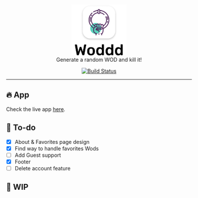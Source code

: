 <p align='center'> 
<a href="https://woddd.run/" target="_blank"><img width="150" src="./assets/logo.png"></a><br>
    Generate a random WOD and kill it!
</p>

<p align="center">
    <a href="https://app.netlify.com/sites/woddd/deploys"><img src="https://api.netlify.com/api/v1/badges/cd04983d-fd6a-4979-bce7-b36cfefb1d83/deploy-status" alt="Build Status"></a>
    <!-- <a href="https://github.com/tailwindcss/tailwindcss/blob/master/LICENSE"><img src="https://img.shields.io/github/license/dimitrisraptis96/woddd.svg?label=License&style=popout" alt="License"></a> -->
</p>

---

## 🔥 App

Check the live app [here](https://woddd.run).

## 🏃 To-do

- [x] About & Favorites page design
- [x] Find way to handle favorites Wods
- [ ] Add Guest support
- [x] Footer
- [ ] Delete account feature

## 🚧 WIP

